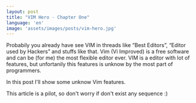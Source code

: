 ```yaml
---
layout: post
title: "VIM Hero - Chapter One"
language: 'en'
image: 'assets/images/posts/vim-hero.jpg'
---
```


Probabily you already have see VIM in threads like “Best Editors”, “Editor used
by Hackers” and stuffs like that. Vim (Vi Improved) is a free software and can
be (for me) the most flexible editor ever. VIM is a editor with lot of features,
but unfortanily this features is unknow by the most part of programmers.

In this post I'll show some unknow Vim features.

<!-- more -->

This article is a pilot, so don't worry if don't exist any sequence :)



